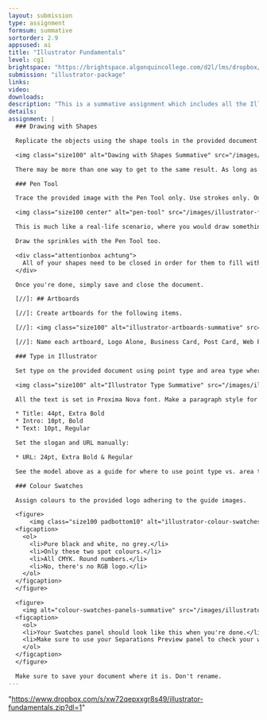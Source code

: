 ```yaml
---
layout: submission
type: assignment
formsum: summative
sortorder: 2.9
appsused: ai
title: "Illustrator Fundamentals"
level: cg1
brightspace: "https://brightspace.algonquincollege.com/d2l/lms/dropbox/user/folder_submit_files.d2l?db=157209&grpid=0&isprv=&bp=0&ou=193284"
submission: "illustrator-package"
links:
video:
downloads:
description: "This is a summative assignment which includes all the Illustrator skills you've learned to date."
details:
assignment: |
  ### Drawing with Shapes

  Replicate the objects using the shape tools in the provided document.

  <img class="size100" alt="Dawing with Shapes Summative" src="/images/illustrator-fundamentals/drawing-with-shapes-summative.svg">

  There may be more than one way to get to the same result. As long as you're using shape tools, it's fine. Once you're done, save and close the document.

  ### Pen Tool

  Trace the provided image with the Pen Tool only. Use strokes only. Once you're done, duplicate the illustration with strokes, then colour fill it, as shown below. The goal is to create the most accurate paths possible with the fewest anchor points.

  <img class="size100 center" alt="pen-tool" src="/images/illustrator-fundamentals/pen-tool.jpg">

  This is much like a real-life scenario, where you would draw something by hand, then trace it in Illustrator to create scalable vector artwork.

  Draw the sprinkles with the Pen Tool too.

  <div class="attentionbox achtung">
    All of your shapes need to be closed in order for them to fill with colour properly.
  </div>

  Once you're done, simply save and close the document.

  [//]: ## Artboards

  [//]: Create artboards for the following items.

  [//]: <img class="size100" alt="illustrator-artboards-summative" src="/images/illustrator-fundamentals/illustrator-artboards-summative.jpg">

  [//]: Name each artboard, Logo Alone, Business Card, Post Card, Web Page Mockup & All Encompassign. Done? Save & close.

  ### Type in Illustrator

  Set type on the provided document using point type and area type where appropriate.

  <img class="size100" alt="Illustrator Type Summative" src="/images/illustrator-fundamentals/illustrator-type-summative.svg">

  All the text is set in Proxima Nova font. Make a paragraph style for each:

  * Title: 44pt, Extra Bold
  * Intro: 10pt, Bold
  * Text: 10pt, Regular

  Set the slogan and URL manually:

  * URL: 24pt, Extra Bold & Regular

  See the model above as a guide for where to use point type vs. area type. Make sure you use the <span class="command">Space After</span> setting in your paragraph style to create spacing between paragraphs, as shown. Once complete, ⌘-S, then ⌘-W.

  ### Colour Swatches

  Assign colours to the provided logo adhering to the guide images.

  <figure>
      <img class="size100 padbottom10" alt="illustrator-colour-swatches-summative" src="/images/illustrator-fundamentals/illustrator-colour-swatches-summative.svg">
  <figcaption>
    <ol>
      <li>Pure black and white, no grey.</li>
      <li>Only these two spot colours.</li>
      <li>All CMYK. Round numbers.</li>
      <li>No, there's no RGB logo.</li>
    </ol>
  </figcaption>
  </figure>

  <figure>
    <img alt="colour-swatches-panels-summative" src="/images/illustrator-fundamentals/colour-swatches-panels-summative.jpg" class="size75">
  <figcaption>
    <ol>
    <li>Your Swatches panel should look like this when you're done.</li>
    <li>Make sure to use your Separations Preview panel to check your work.</li>
    </ol>
  </figcaption>
  </figure>

  Make sure to save your document where it is. Don't rename.
---
```

"https://www.dropbox.com/s/xw72qepxxgr8s49/illustrator-fundamentals.zip?dl=1"
